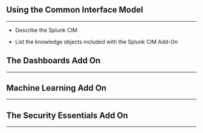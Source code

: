 ## Using the Common Interface Model
----
*  Describe the Splunk CIM

*  List the knowledge objects included with the Splunk CIM Add-On

## The Dashboards Add On
----

## Machine Learning Add On
----

## The Security Essentials Add On
----

